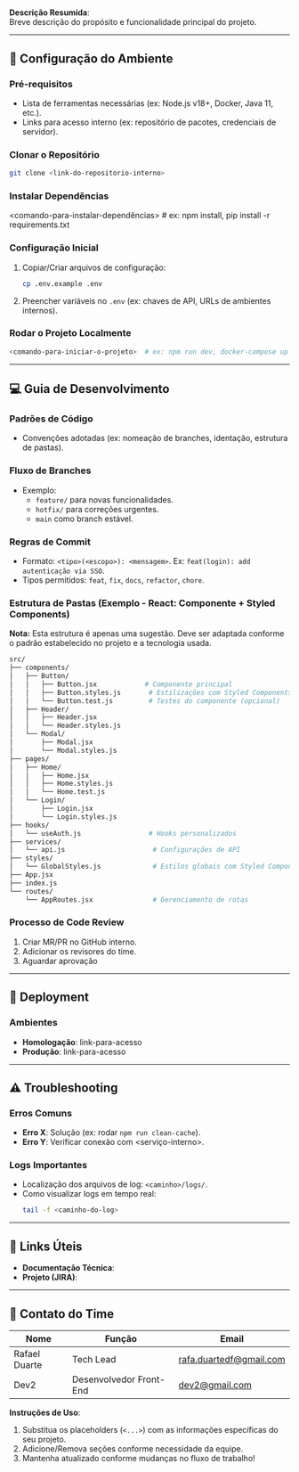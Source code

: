 # **<Nome do Projeto>**  

**Descrição Resumida**:  
Breve descrição do propósito e funcionalidade principal do projeto.  

---

## **🔧 Configuração do Ambiente**  

### **Pré-requisitos**  
- Lista de ferramentas necessárias (ex: Node.js v18+, Docker, Java 11, etc.).  
- Links para acesso interno (ex: repositório de pacotes, credenciais de servidor).  

### **Clonar o Repositório**  
```bash  
git clone <link-do-repositorio-interno>  
```

### **Instalar Dependências**  
  
<comando-para-instalar-dependências>  # ex: npm install, pip install -r requirements.txt  

### **Configuração Inicial**  
1. Copiar/Criar arquivos de configuração:  
   ```bash  
   cp .env.example .env  
   ```  
2. Preencher variáveis no `.env` (ex: chaves de API, URLs de ambientes internos).  

### **Rodar o Projeto Localmente**  
```bash  
<comando-para-iniciar-o-projeto>  # ex: npm run dev, docker-compose up  
```  

---

## **💻 Guia de Desenvolvimento**  

### **Padrões de Código**  
- Convenções adotadas (ex: nomeação de branches, identação, estrutura de pastas).  

### **Fluxo de Branches**  
- Exemplo:  
  - `feature/` para novas funcionalidades.  
  - `hotfix/` para correções urgentes.  
  - `main` como branch estável.  

### **Regras de Commit**  
- Formato: `<tipo>(<escopo>): <mensagem>`. Ex: `feat(login): add autenticação via SSO`.  
- Tipos permitidos: `feat`, `fix`, `docs`, `refactor`, `chore`.  

### **Estrutura de Pastas (Exemplo - React: Componente + Styled Components)**

**Nota:** Esta estrutura é apenas uma sugestão. Deve ser adaptada conforme o padrão estabelecido no projeto e a tecnologia usada.

```bash
src/
├── components/
│   ├── Button/
│   │   ├── Button.jsx            # Componente principal
│   │   ├── Button.styles.js       # Estilizações com Styled Components
│   │   └── Button.test.js         # Testes do componente (opcional)
│   ├── Header/
│   │   ├── Header.jsx
│   │   └── Header.styles.js
│   └── Modal/
│       ├── Modal.jsx
│       └── Modal.styles.js
├── pages/
│   ├── Home/
│   │   ├── Home.jsx
│   │   ├── Home.styles.js
│   │   └── Home.test.js
│   └── Login/
│       ├── Login.jsx
│       └── Login.styles.js
├── hooks/                         
│   └── useAuth.js                 # Hooks personalizados
├── services/                      
│   └── api.js                      # Configurações de API
├── styles/                         
│   └── GlobalStyles.js             # Estilos globais com Styled Components
├── App.jsx                         
├── index.js                        
└── routes/                         
    └── AppRoutes.jsx               # Gerenciamento de rotas
```

### **Processo de Code Review**  
1. Criar MR/PR no GitHub interno.  
2. Adicionar os revisores do time.
3. Aguardar aprovação 

---

## **🚀 Deployment**  

### **Ambientes**  
- **Homologação**: link-para-acesso
- **Produção**: link-para-acesso
  
---

## **⚠️ Troubleshooting**  

### **Erros Comuns**  
- **Erro X**: Solução (ex: rodar `npm run clean-cache`).  
- **Erro Y**: Verificar conexão com <serviço-interno>.  

### **Logs Importantes**  
- Localização dos arquivos de log: `<caminho>/logs/`.  
- Como visualizar logs em tempo real:  
  ```bash  
  tail -f <caminho-do-log>  
  ```  

---

## **🔗 Links Úteis**  
- **Documentação Técnica**: <link-confluence>  
- **Projeto (JIRA)**: <link-do-board>  

---

## **👥 Contato do Time**  
| Nome          | Função                  | Email                   |  
|---------------|-------------------------|-------------------------|  
| Rafael Duarte | Tech Lead               | rafa.duartedf@gmail.com |  
| Dev2          | Desenvolvedor Front-End | dev2@gmail.com          |  


**Instruções de Uso**:  
1. Substitua os placeholders (`<...>`) com as informações específicas do seu projeto.  
2. Adicione/Remova seções conforme necessidade da equipe.  
3. Mantenha atualizado conforme mudanças no fluxo de trabalho!
